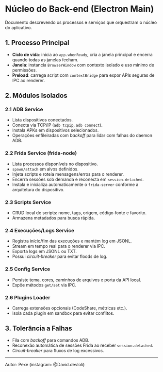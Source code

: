 # Núcleo do Back-end (Electron Main)

Documento descrevendo os processos e serviços que orquestram o núcleo do aplicativo.

## 1. Processo Principal

- **Ciclo de vida**: inicia ao `app.whenReady`, cria a janela principal e encerra quando todas as janelas fecham.
- **Janela**: instancia `BrowserWindow` com contexto isolado e uso mínimo de permissões.
- **Preload**: carrega script com `contextBridge` para expor APIs seguras de IPC ao renderer.

## 2. Módulos Isolados

### 2.1 ADB Service

- Lista dispositivos conectados.
- Conecta via TCP/IP (`adb tcpip`, `adb connect`).
- Instala APKs em dispositivos selecionados.
- Operações enfileiradas com _backoff_ para lidar com falhas do daemon ADB.

### 2.2 Frida Service (frida-node)

- Lista processos disponíveis no dispositivo.
- `spawn/attach` em alvos definidos.
- Injeta scripts e roteia mensagens/erros para o renderer.
- Encerra sessões sob demanda e reconecta em `session.detached`.
- Instala e inicializa automaticamente o `frida-server` conforme a arquitetura do dispositivo.

### 2.3 Scripts Service

- CRUD local de scripts: nome, tags, origem, código‑fonte e favorito.
- Armazena metadados para busca rápida.

### 2.4 Execuções/Logs Service

- Registra início/fim das execuções e mantém log em JSONL.
- Stream em tempo real para o renderer via IPC.
- Exporta logs em JSONL ou TXT.
- Possui _circuit‑breaker_ para evitar floods de log.

### 2.5 Config Service

- Persiste tema, cores, caminhos de arquivos e porta da API local.
- Expõe métodos `get/set` via IPC.

### 2.6 Plugins Loader

- Carrega extensões opcionais (CodeShare, métricas etc.).
- Isola cada plugin em sandbox para evitar conflitos.

## 3. Tolerância a Falhas

- Fila com _backoff_ para comandos ADB.
- Reconexão automática de sessões Frida ao receber `session.detached`.
- _Circuit‑breaker_ para fluxos de log excessivos.

---

Autor: Pexe (instagram: @David.devloli)
